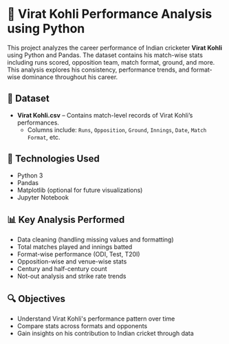 # 🏏 Virat Kohli Performance Analysis using Python

This project analyzes the career performance of Indian cricketer **Virat Kohli** using Python and Pandas. The dataset contains his match-wise stats including runs scored, opposition team, match format, ground, and more. This analysis explores his consistency, performance trends, and format-wise dominance throughout his career.

## 📁 Dataset
- **Virat Kohli.csv** – Contains match-level records of Virat Kohli’s performances.
  - Columns include: `Runs`, `Opposition`, `Ground`, `Innings`, `Date`, `Match Format`, etc.

## 🧰 Technologies Used
- Python 3
- Pandas
- Matplotlib (optional for future visualizations)
- Jupyter Notebook

## 📊 Key Analysis Performed
- Data cleaning (handling missing values and formatting)
- Total matches played and innings batted
- Format-wise performance (ODI, Test, T20I)
- Opposition-wise and venue-wise stats
- Century and half-century count
- Not-out analysis and strike rate trends

## 🔍 Objectives
- Understand Virat Kohli's performance pattern over time
- Compare stats across formats and opponents
- Gain insights on his contribution to Indian cricket through data

